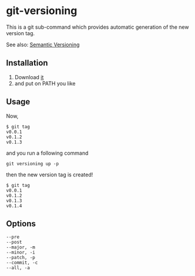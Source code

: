 # git-versioning

This is a git sub-command which provides automatic generation of the new version tag.

See also: [Semantic Versioning](http://semver.org/)

## Installation

1. Download [it](https://raw.github.com/akkunchoi/git-versioning/master/git-versioning)
2. and put on PATH you like  

## Usage

Now, 
    
    $ git tag
    v0.0.1 
    v0.1.2
    v0.1.3

and you run a following command

    git versioning up -p

then the new version tag is created!
    
    $ git tag
    v0.0.1 
    v0.1.2
    v0.1.3
    v0.1.4

## Options

    --pre
    --post
    --major, -m
    --minor, -i
    --patch, -p
    --commit, -c
    --all, -a


